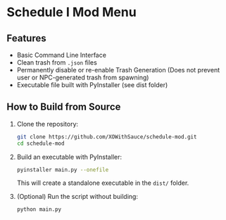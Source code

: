 # Schedule I Mod Menu

## Features
- Basic Command Line Interface
- Clean trash from `.json` files
- Permanently disable or re-enable Trash Generation (Does not prevent user or NPC-generated trash from spawning)
- Executable file built with PyInstaller (see dist folder)

## How to Build from Source
1. Clone the repository:
   ```sh
   git clone https://github.com/XOWithSauce/schedule-mod.git
   cd schedule-mod
   ```
2. Build an executable with PyInstaller:
   ```sh
   pyinstaller main.py --onefile
   ```
   This will create a standalone executable in the `dist/` folder.

3. (Optional) Run the script without building:
   ```sh
   python main.py
   ```

